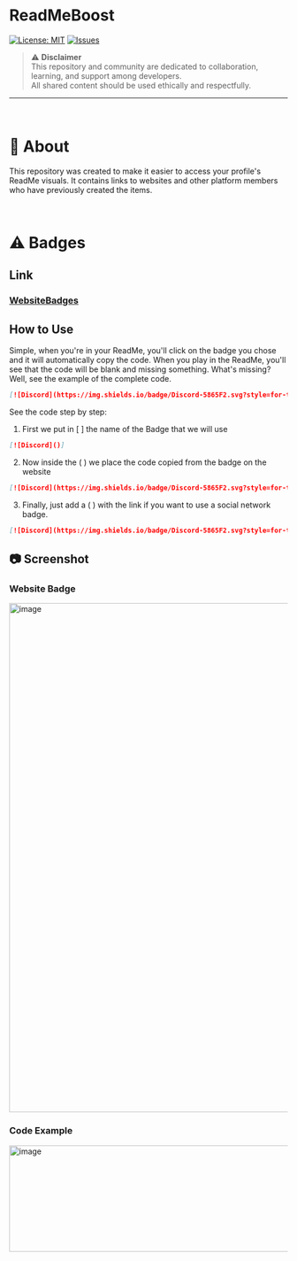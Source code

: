 # ReadMeBoost
[![License: MIT](https://img.shields.io/badge/License-MIT-yellow.svg)](https://opensource.org/licenses/MIT)
[![Issues](https://img.shields.io/github/issues/Vyzer9/ReadMeBoost)](https://github.com/Vyzer9/ReadMeBoost/issues)

> ⚠️ **Disclaimer**  
> This repository and community are dedicated to collaboration, learning, and support among developers.  
> All shared content should be used ethically and respectfully.

---

<br>

# 🎯 About
This repository was created to make it easier to access your profile's ReadMe visuals. It contains links to websites and other platform members who have previously created the items.

<br>

# ⚠️ Badges  

## Link
### [WebsiteBadges](https://home.aveek.io/GitHub-Profile-Badges/)

## How to Use
Simple, when you're in your ReadMe, you'll click on the badge you chose and it will automatically copy the code. When you play in the ReadMe, you'll see that the code will be blank and missing something. What's missing? Well, see the example of the complete code.

```markdown
[![Discord](https://img.shields.io/badge/Discord-5865F2.svg?style=for-the-badge&logo=Discord&logoColor=white)](https://discord.gg/vSS9Q2YP5D)
```

See the code step by step:
1. First we put in [ ] the name of the Badge that we will use
```markdown
[![Discord]()]
```

2. Now inside the ( ) we place the code copied from the badge on the website
```markdown
[![Discord](https://img.shields.io/badge/Discord-5865F2.svg?style=for-the-badge&logo=Discord&logoColor=white)]
```

3. Finally, just add a ( ) with the link if you want to use a social network badge.
```markdown
[![Discord](https://img.shields.io/badge/Discord-5865F2.svg?style=for-the-badge&logo=Discord&logoColor=white)](https://discord.gg/vSS9Q2YP5D)
```


## 📷 Screenshot

### Website Badge
<img width="1920" height="920" alt="image" src="https://github.com/user-attachments/assets/03493d1f-d108-497f-b77a-2af1383ff69e" />

### Code Example
<img width="1170" height="192" alt="image" src="https://github.com/user-attachments/assets/9808ee50-f496-4a3e-ba2b-a63b6e57e885" />

